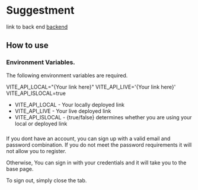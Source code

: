 # Suggestment

link to back end
[backend](https://github.com/Nugget-Meister/Suggestment-BE)
## How to use
### Environment Variables.
The following environment variables are required.

VITE_API_LOCAL="{Your link here}"
VITE_API_LIVE='{Your link here}'
VITE_API_ISLOCAL=true


- VITE_API_LOCAL - Your locally deployed link
- VITE_API_LIVE - Your live deployed link
- VITE_API_ISLOCAL - {true/false} determines whether you are using your local or deployed link


### 

If you dont have an account, you can sign up with a valid email and password combination. If you do not meet the password requirements it will not allow you to register.

Otherwise, You can sign in with your credentials and it will take you to the base page.

To sign out, simply close the tab.